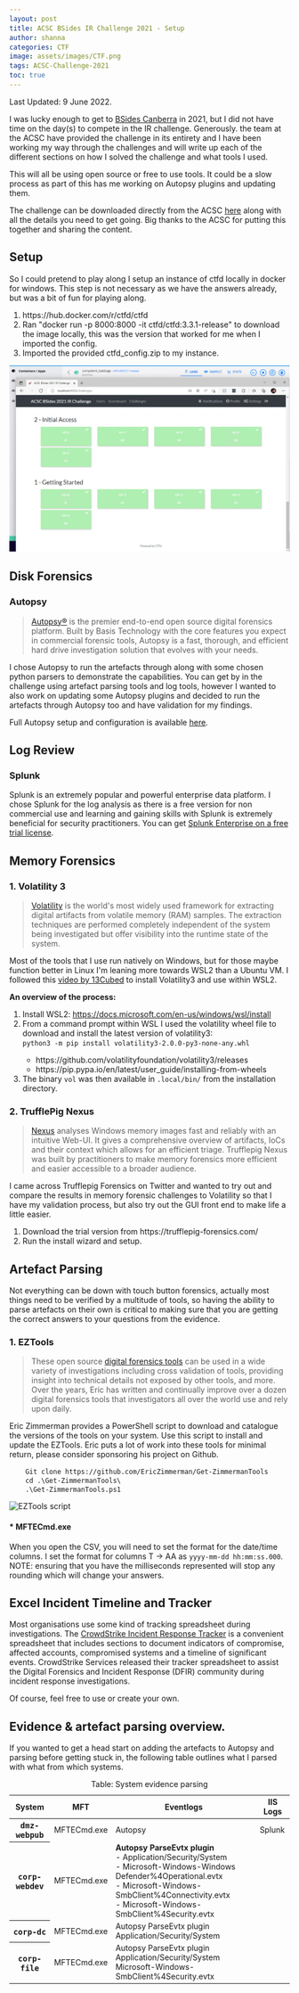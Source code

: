 ```yaml
---
layout: post
title: ACSC BSides IR Challenge 2021 - Setup
author: shanna
categories: CTF
image: assets/images/CTF.png
tags: ACSC-Challenge-2021
toc: true
---
```

Last Updated: 9 June 2022.

I was lucky enough to get to <a target="_blank" href="https://www.bsidesau.com.au/">BSides Canberra</a> in 2021, but I did not have time on the day(s) to compete in the IR challenge. Generously. the team at the ACSC have provided the challenge in its entirety and I have been working my way through the challenges and will write up each of the different sections on how I solved the challenge and what tools I used. 

This will all be using open source or free to use tools. It could be a slow process as part of this has me working on Autopsy plugins and updating them.

The challenge can be downloaded directly from the ACSC <a href="https://www.cyber.gov.au/acsc/view-all-content/news/acsc-cyber-security-challenge">here</a> along with all the details you need to get going. Big thanks to the ACSC for putting this together and sharing the content.

## Setup
So I could pretend to play along I setup an instance of ctfd locally in docker for windows. This step is not necessary as we have the answers already, but was a bit of fun for playing along.

<ol>
    <li>https://hub.docker.com/r/ctfd/ctfd</li>
    <li>Ran "docker run -p 8000:8000 -it ctfd/ctfd:3.3.1-release" to download the image locally, this was the version that worked for me when I imported the config.</li>
    <li>Imported the provided ctfd_config.zip to my instance.</li>
</ol>

   ![Local CTFd setup]({{site.baseurl}}/assets/images/posts/../../../../assets/images/posts/ACSC_Challenge_2021-Setup01.png)

## Disk Forensics
### Autopsy
> <a href="https://www.autopsy.com/">Autopsy®</a> is the premier end-to-end open source digital forensics platform. Built by Basis Technology with the core features you expect in commercial forensic tools, Autopsy is a fast, thorough, and efficient hard drive investigation solution that evolves with your needs.

I chose Autopsy to run the artefacts through along with some chosen python parsers to demonstrate the capabilities. You can get by in the challenge using artefact parsing tools and log tools, however I wanted to also work on updating some Autopsy plugins and decided to run the artefacts through Autopsy too and have validation for my findings.

Full Autopsy setup and configuration is available <a href="/tools/2022/05/02/Autopsy.html">here</a>.

## Log Review
### Splunk
Splunk is an extremely popular and powerful enterprise data platform. I chose Splunk for the log analysis as there is a free version for non commercial use and learning and gaining skills with Splunk is extremely beneficial for security practitioners. You can get <a target="_blank" href="https://www.splunk.com/en_us/download/get-started-with-your-free-trial.html">Splunk Enterprise on a free trial license</a>.

## Memory Forensics
### 1. Volatility 3
><a target="_blank" href="https://github.com/volatilityfoundation/volatility3">Volatility</a> is the world's most widely used framework for extracting digital artifacts from volatile memory (RAM) samples. The extraction techniques are performed completely independent of the system being investigated but offer visibility into the runtime state of the system.

Most of the tools that I use run natively on Windows, but for those maybe function better in Linux I'm leaning more towards WSL2 than a Ubuntu VM. I followed this <a target="_blank" href="https://www.youtube.com/watch?v=rwTWZ7Q5i_w">video by 13Cubed</a> to install Volatility3 and use within WSL2.

**An overview of the process:**
<ol>
<li>Install WSL2: <a target="_blank" href="https://docs.microsoft.com/en-us/windows/wsl/install">https://docs.microsoft.com/en-us/windows/wsl/install</a></li>
<li>From a command prompt within WSL I used the volatility wheel file to download and install the latest version of volatility3: 
    <br><code>python3 -m pip install volatility3-2.0.0-py3-none-any.whl</code></li>
    <ul>
    <li>https://github.com/volatilityfoundation/volatility3/releases</li>
    <li>https://pip.pypa.io/en/latest/user_guide/installing-from-wheels</li>
    </ul>
<li>The binary <code>vol</code> was then available in <code>.local/bin/</code> from the installation directory.</li>
</ol>

### 2. TrufflePig Nexus
> <a target="_blank" href="https://trufflepig-forensics.com/en/product">Nexus</a> analyses Windows memory images fast and reliably with an intuitive Web-UI. It gives a comprehensive overview of artifacts, IoCs and their context which allows for an efficient triage. Trufflepig Nexus was built by practitioners to make memory forensics more efficient and easier accessible to a broader audience.

I came across Trufflepig Forensics on Twitter and wanted to try out and compare the results in memory forensic challenges to Volatility so that I have my validation process, but also try out the GUI front end to make life a little easier.
<ol>
    <li>Download the trial version from https://trufflepig-forensics.com/</li>
    <li>Run the install wizard and setup.</li>
</ol>

## Artefact Parsing

Not everything can be down with touch button forensics, actually most things need to be verified by a multitude of tools, so having the ability to parse artefacts on their own is critical to making sure that you are getting the correct answers to your questions from the evidence.

### 1. EZTools
> These open source <a target=_blank href="https://ericzimmerman.github.io/#!index.md">digital forensics tools</a> can be used in a wide variety of investigations including cross validation of tools, providing insight into technical details not exposed by other tools, and more. Over the years, Eric has written and continually improve over a dozen digital forensics tools that investigators all over the world use and rely upon daily.


Eric Zimmerman provides a PowerShell script to download and catalogue the versions of the tools on your system. Use this script to install and update the EZTools. Eric puts a lot of work into these tools for minimal return, please consider sponsoring his project on Github.

```
    Git clone https://github.com/EricZimmerman/Get-ZimmermanTools
    cd .\Get-ZimmermanTools\
    .\Get-ZimmermanTools.ps1
```

![EZTools script]({{site.baseurl}}/assets/images/posts/EZTools-setup.png)

#### * MFTECmd.exe

When you open the CSV, you will need to set the format for the date/time columns. I set the format for columns T -> AA as `yyyy-mm-dd hh:mm:ss.000`.
<br>NOTE: ensuring that you have the milliseconds represented will stop any rounding which will change your answers.




## Excel Incident Timeline and Tracker
Most organisations use some kind of tracking spreadsheet during investigations. The <a target="_blank" href="https://www.crowdstrike.com/blog/crowdstrike-releases-digital-forensics-and-incident-response-tracker/">CrowdStrike Incident Response Tracker</a> is a convenient spreadsheet that includes sections to document indicators of compromise, affected accounts, compromised systems and a timeline of significant events. CrowdStrike Services released their tracker spreadsheet to assist the Digital Forensics and Incident Response (DFIR) community during incident response investigations.

Of course, feel free to use or create your own.

## Evidence & artefact parsing overview.
If you wanted to get a head start on adding the artefacts to Autopsy and parsing before getting stuck in, the following table outlines what I parsed with what from which systems.

<table class="table table-striped table-sm small w-auto">
  <caption class="figure-caption text-center">Table: System evidence parsing</caption>
  <thead class="thead-dark">
    <tr>
      <th scope="col">System</th>
      <th scope="col">MFT</th>
      <th scope="col">Eventlogs</th>
      <th scope="col">IIS Logs</th>
    </tr>
  </thead>
<tbody>
    <tr>
      <th scope="row"><kbd>dmz-webpub</kbd></th>
      <td>MFTECmd.exe</td>
      <td>Autopsy</td>
      <td>Splunk</td>
    </tr>
    <tr>
      <th scope="row"><kbd>corp-webdev</kbd></th>
      <td>MFTECmd.exe</td>
      <td><b>Autopsy ParseEvtx plugin</b><br>- Application/Security/System<br>- Microsoft-Windows-Windows Defender%4Operational.evtx<br>- Microsoft-Windows-SmbClient%4Connectivity.evtx<br>- Microsoft-Windows-SmbClient%4Security.evtx</td>
      <td></td>
    </tr>
    <tr>
      <th scope="row"><kbd>corp-dc</kbd></th>
      <td>MFTECmd.exe</td>
      <td>Autopsy ParseEvtx plugin<br>Application/Security/System</td>
      <td></td>
    </tr>
    <tr>
      <th scope="row"><kbd>corp-file</kbd></th>
      <td>MFTECmd.exe</td>
      <td>Autopsy ParseEvtx plugin<br>Application/Security/System<br>Microsoft-Windows-SmbClient%4Security.evtx</td>
      <td></td>
    </tr>
  </tbody>
</table>